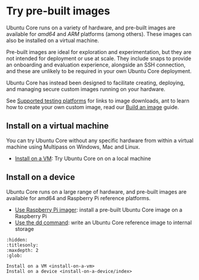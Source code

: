 # Try pre-built images

Ubuntu Core runs on a variety of hardware, and pre-built images are available for _amd64_ and _ARM_ platforms (among others). These images can also be installed on a virtual machine.

Pre-built images are ideal for exploration and experimentation, but they are not intended for deployment or use at scale. They include snaps to provide an onboarding and evaluation experience, alongside an SSH connection, and these are unlikely to be required in your own Ubuntu Core deployment. 

Ubuntu Core has instead been designed to facilitate creating, deploying, and managing secure custom images running on your hardware.

See [Supported testing platforms](/reference/testing-platforms) for links to image downloads, ant to learn how to create your own custom image, read our [Build an image](/tutorials/build-your-first-image/index) guide.

## Install on a virtual machine

You can try Ubuntu Core without any specific hardware from within a virtual machine using Multipass on Windows, Mac and Linux.

* [Install on a VM](install-on-a-vm): Try Ubuntu Core on on a local machine

## Install on a device

Ubuntu Core runs on a large range of hardware, and pre-built images are available for amd64 and Raspberry Pi reference platforms.

- [Use Raspberry Pi imager](install-on-a-device/use-raspberry-pi-imager): install a pre-built Ubuntu Core image on a Raspberry Pi
- [Use the dd command](install-on-a-device/use-the-dd-command): write an Ubuntu Core reference image to internal storage

```{toctree}
:hidden:
:titlesonly:
:maxdepth: 2
:glob:

Install on a VM <install-on-a-vm>
Install on a device <install-on-a-device/index>
